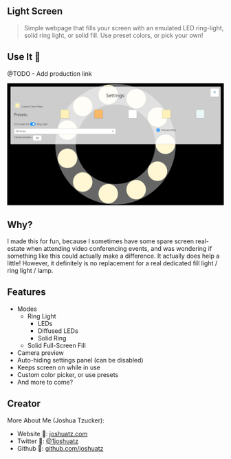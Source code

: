 ## Light Screen
> Simple webpage that fills your screen with an emulated LED ring-light, solid ring light, or solid fill. Use preset colors, or pick your own!

## Use It 🚀

@TODO - Add production link

![Demo Image](./promo.png)

## Why?
I made this for fun, because I sometimes have some spare screen real-estate when attending video conferencing events, and was wondering if something like this could actually make a difference. It actually does help a little! However, it definitely is no replacement for a real dedicated fill light / ring light / lamp.

## Features
- Modes
	- Ring Light
		- LEDs
		- Diffused LEDs
		- Solid Ring
	- Solid Full-Screen Fill
- Camera preview
- Auto-hiding settings panel (can be disabled)
- Keeps screen on while in use
- Custom color picker, or use presets
- And more to come?
## Creator
More About Me (Joshua Tzucker):

 - Website 🔗: <a href="https://joshuatz.com/" rel="noopener" target="_blank">joshuatz.com</a>
 - Twitter 💬: <a href="https://twitter.com/1joshuatz" rel="noopener" target="_blank">@1joshuatz</a>
 - Github 💾: <a href="https://github.com/joshuatz" rel="noopener" target="_blank">github.com/joshuatz</a>